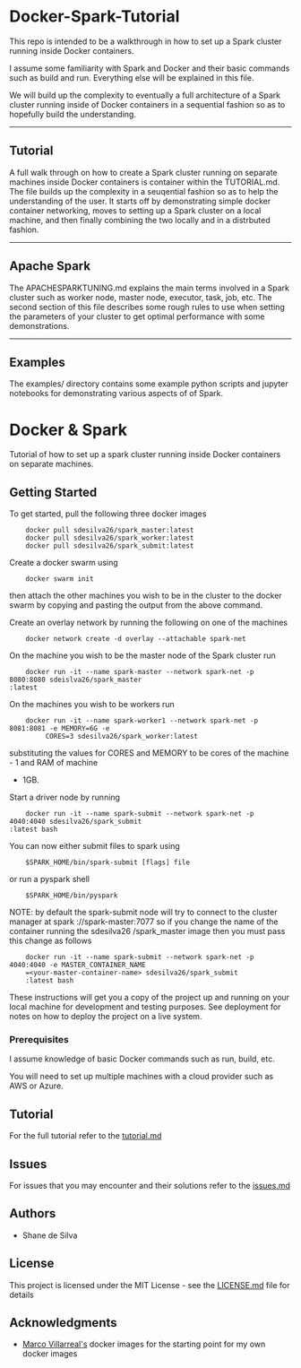 # Docker-Spark-Tutorial
This repo is intended to be a walkthrough in how to set up a Spark cluster running inside Docker containers. 

I assume some familiarity with Spark and Docker and their basic commands such as build and run. Everything else will be explained in this file.

We will build up the complexity to eventually a full architecture of a Spark cluster running inside of Docker containers in a 
sequential fashion so as to hopefully build the understanding. 

***
## Tutorial
A full walk through on how to create a Spark cluster running on separate machines inside Docker containers is container within the TUTORIAL.md.
The file builds up the complexity in a seuqential fashion so as to help the understanding of the user. It starts off by demonstrating simple docker container
networking, moves to setting up a Spark cluster on a local machine, and then finally combining the two locally and in a distrbuted fashion.

***
## Apache Spark
The APACHESPARKTUNING.md explains the main terms involved in a Spark cluster such as worker node, master node, executor,
task, job, etc. The second section of this file describes some rough rules to use when setting the
 parameters of your cluster to get optimal performance with some demonstrations.
***
## Examples
The examples/ directory contains some example python scripts and jupyter notebooks for demonstrating various aspects of 
of Spark.

# Docker & Spark

Tutorial of how to set up a spark cluster running inside Docker containers on separate machines.

## Getting Started

To get started, pull the following three docker images
```
    docker pull sdesilva26/spark_master:latest
    docker pull sdesilva26/spark_worker:latest
    docker pull sdesilva26/spark_submit:latest
```
Create a docker swarm using
``` 
    docker swarm init
```
then attach the other machines you wish to be in the cluster to the docker swarm by copying and
 pasting the output from the above command.
 
Create an overlay network by running the following on one of the machines
``` 
    docker network create -d overlay --attachable spark-net
```
On the machine you wish to be the master node of the Spark cluster run
``` 
    docker run -it --name spark-master --network spark-net -p 8080:8080 sdeislva26/spark_master
:latest
```
On the machines you wish to be workers run
``` 
    docker run -it --name spark-worker1 --network spark-net -p 8081:8081 -e MEMORY=6G -e
         CORES=3 sdesilva26/spark_worker:latest
```
substituting the values for CORES and MEMORY to be cores of the machine - 1 and RAM of machine
 - 1GB.
 
Start a driver node by running
``` 
    docker run -it --name spark-submit --network spark-net -p 4040:4040 sdesilva26/spark_submit
:latest bash
```

You can now either submit files to spark using 
``` 
    $SPARK_HOME/bin/spark-submit [flags] file 
```

or run a pyspark shell
``` 
    $SPARK_HOME/bin/pyspark
```
NOTE: by default the spark-submit node will try to connect to the cluster manager at spark
://spark-master:7077 so if you change the name of the container running the sdesilva26
/spark_master image then you must pass this change as follows

``` 
    docker run -it --name spark-submit --network spark-net -p 4040:4040 -e MASTER_CONTAINER_NAME
    =<your-master-container-name> sdesilva26/spark_submit
    :latest bash
```
 

 
These instructions will get you a copy of the project up and running on your local machine for development and testing purposes. See deployment for notes on how to deploy the project on a live system.

### Prerequisites

I assume knowledge of basic Docker commands such as run, build, etc.

You will need to set up multiple machines with a cloud provider such as AWS or Azure.


## Tutorial
For the full tutorial refer to the [tutorial.md](tutorial.md)

## Issues
For issues that you may encounter and their solutions refer to the [issues.md](issues.md)

## Authors

* Shane de Silva

## License

This project is licensed under the MIT License - see the [LICENSE.md](LICENSE.md) file for details

## Acknowledgments

* [Marco Villarreal's](https://github.com/mvillarrealb/) docker images for the starting point for my own docker images 
